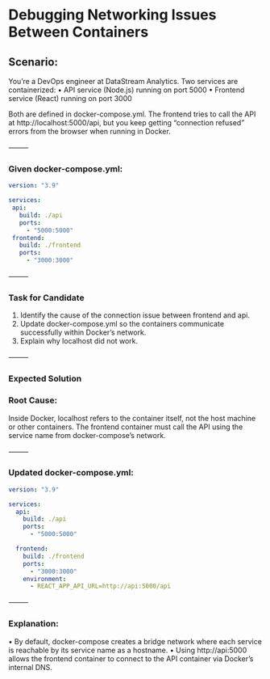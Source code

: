 # Debugging Networking Issues Between Containers

## Scenario:
You’re a DevOps engineer at DataStream Analytics.
Two services are containerized:
• API service (Node.js) running on port 5000
• Frontend service (React) running on port 3000

Both are defined in docker-compose.yml.
The frontend tries to call the API at http://localhost:5000/api, but you keep getting “connection refused” errors from the browser when running in Docker.

⸻

### Given docker-compose.yml:

 ```yaml
version: "3.9"

services:
  api:
    build: ./api
    ports:
      - "5000:5000"
  frontend:
    build: ./frontend
    ports:
      - "3000:3000"
```

⸻

### Task for Candidate
1. Identify the cause of the connection issue between frontend and api.
2. Update docker-compose.yml so the containers communicate successfully within Docker’s network.
3. Explain why localhost did not work.

⸻

### Expected Solution

### Root Cause:
Inside Docker, localhost refers to the container itself, not the host machine or other containers.
The frontend container must call the API using the service name from docker-compose’s network.

⸻

### Updated docker-compose.yml:

```yaml
version: "3.9"

services:
  api:
    build: ./api
    ports:
      - "5000:5000"

  frontend:
    build: ./frontend
    ports:
      - "3000:3000"
    environment:
      - REACT_APP_API_URL=http://api:5000/api
```

⸻

### Explanation:
• By default, docker-compose creates a bridge network where each service is reachable by its service name as a hostname.
• Using http://api:5000 allows the frontend container to connect to the API container via Docker’s internal DNS.
